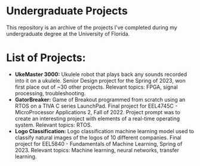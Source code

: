 # Undergraduate Projects
This repository is an archive of the projects I've completed during my undergraduate degree at the University of Florida.

# List of Projects:
- **UkeMaster 3000:**
Ukulele robot that plays back any sounds recorded into it on a ukulele. Senior Design project for the Spring of 2023, won first place out of ~30 other projects. Relevant topics: FPGA, signal processing, troubleshooting.
- **GatorBreaker:**
Game of Breakout programmed from scratch using an RTOS on a TIVA C series LaunchPad. Final project for EEL4745C - MicroProcessor Applications 2, Fall of 2022. Project prompt was to create an interesting project with elements of a real-time operating system. Relevant topics: RTOS.
- **Logo Classification:**
Logo classification machine learning model used to classify natural images of the logos of 10 different companies. Final project for EEL5840 - Fundamentals of Machine Learning, Spring of 2023. Relevant topics: Machine learning, neural networks, transfer learning.

